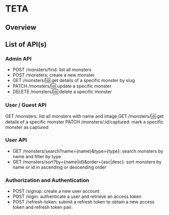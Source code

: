# TETA

## Overview

## List of API(s)

### Admin API

- POST /monsters/find: list all monsters
- POST /monsters: create a new monster
- GET /monsters/:id: get details of a specific monster by slug
- PATCH /monsters/:id: update a specific monster
- DELETE /monsters/:id: delete a specific monster

### User / Guest API

GET /monsters: list all monsters with name and image
GET /monsters/:id: get details of a specific monster
PATCH /monsters/:id/captured: mark a specific monster as captured

### User API

- GET /monsters/search?name={name}&type={type}: search monsters by name and filter by type
- GET /monsters/sort?by={name|id}&order={asc|desc}: sort monsters by name or id in ascending or descending order

### Authorization and Authentication

- POST /signup: create a new user account
- POST /login: authenticate a user and retrieve an access token
- POST /refresh-token: submit a refresh token to obtain a new access token and refresh token pair.
